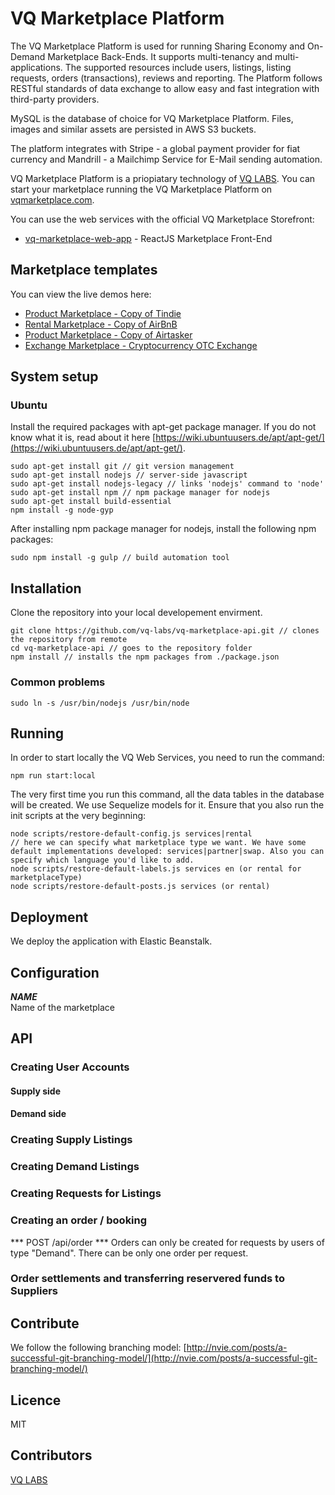 # VQ Marketplace Platform
The VQ Marketplace Platform is used for running Sharing Economy and On-Demand Marketplace Back-Ends. It supports multi-tenancy and multi-applications. The supported resources include users, listings, listing requests, orders (transactions), reviews and reporting. The Platform follows RESTful standards of data exchange to allow easy and fast integration with third-party providers.

MySQL is the database of choice for VQ Marketplace Platform. Files, images and similar assets are persisted in AWS S3 buckets.

The platform integrates with Stripe - a global payment provider for fiat currency and Mandrill - a Mailchimp Service for E-Mail sending automation.

VQ Marketplace Platform is a priopiatary technology of [VQ LABS](https://vq-labs.com). You can start your marketplace running the VQ Marketplace Platform on [vqmarketplace.com](https://vqmarketplace.com).

You can use the web services with the official VQ Marketplace Storefront:

* [vq-marketplace-web-app](https://github.com/vq-labs/vq-marketplace-web-app) - ReactJS Marketplace Front-End

## Marketplace templates
You can view the live demos here:
* [Product Marketplace - Copy of Tindie](https://b2btemplate.vqmarketplace.com)
* [Rental Marketplace - Copy of AirBnB](https://rental-kitchen.vqmarketplace.com)
* [Product Marketplace - Copy of Airtasker](https://vqtemplate-airtasker.vqmarketplace.com)
* [Exchange Marketplace - Cryptocurrency OTC Exchange](https://bitcoinmeetup.vqmarketplace.com)

## System setup

### Ubuntu
Install the required packages with apt-get package manager. If you do not know what it is, read about it here [https://wiki.ubuntuusers.de/apt/apt-get/](https://wiki.ubuntuusers.de/apt/apt-get/).
```
sudo apt-get install git // git version management
sudo apt-get install nodejs // server-side javascript
sudo apt-get install nodejs-legacy // links 'nodejs' command to 'node'
sudo apt-get install npm // npm package manager for nodejs
sudo apt-get install build-essential
npm install -g node-gyp
```

After installing npm package manager for nodejs, install the following npm packages:
```
sudo npm install -g gulp // build automation tool
```

## Installation
Clone the repository into your local developement envirment.


```
git clone https://github.com/vq-labs/vq-marketplace-api.git // clones the repository from remote
cd vq-marketplace-api // goes to the repository folder
npm install // installs the npm packages from ./package.json
```
### Common problems
```
sudo ln -s /usr/bin/nodejs /usr/bin/node
```


## Running
In order to start locally the VQ Web Services, you need to run the command:
```
npm run start:local
```

The very first time you run this command, all the data tables in the database will be created. We use Sequelize models for it.
Ensure that you also run the init scripts at the very beginning:
```
node scripts/restore-default-config.js services|rental
// here we can specify what marketplace type we want. We have some default implementations developed: services|partner|swap. Also you can specify which language you'd like to add.
node scripts/restore-default-labels.js services en (or rental for marketplaceType)
node scripts/restore-default-posts.js services (or rental)
```

## Deployment
We deploy the application with Elastic Beanstalk.

## Configuration

***NAME***<br>
Name of the marketplace

## API

### Creating User Accounts
#### Supply side
#### Demand side

### Creating Supply Listings

### Creating Demand Listings

### Creating Requests for Listings

### Creating an order / booking
*** POST /api/order ***
Orders can only be created for requests by users of type "Demand".
There can be only one order per request.

### Order settlements and transferring reservered funds to Suppliers

## Contribute
We follow the following branching model:
[http://nvie.com/posts/a-successful-git-branching-model/](http://nvie.com/posts/a-successful-git-branching-model/)

## Licence
MIT

## Contributors
[VQ LABS](https://vq-labs.com)

